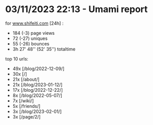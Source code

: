 # 03/11/2023 22:13 - Umami report
for www.shifeiti.com [24h] :

 - 184 (-3) page views
 - 72 (-27) uniques
 - 55 (-26) bounces
 - 3h 27' 48'' (52' 35'') totaltime


top 10 urls:
 - 49x [/blog/2022-12-09/]
 - 30x [/]
 - 21x [/about/]
 - 21x [/blog/2023-01-12/]
 - 17x [/blog/2022-12-22/]
 - 8x [/blog/2022-05-07/]
 - 7x [/wiki/]
 - 5x [/friends/]
 - 3x [/blog/2023-02-01/]
 - 3x [/page/2/]


